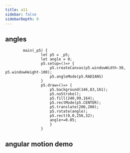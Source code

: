 ```yaml
---
title: a11
sidebar: false
sidebarDepth: 0
---
```



## angles
<ClientOnly>
<angels-rotation></angels-rotation>
</ClientOnly>

```vue
        main(_p5) {
                let p5 = _p5;
                let angle = 0;
                p5.setup=()=> {
                    p5.createCanvas(p5.windowWidth-30, p5.windowHeight-100);
                    p5.angleMode(p5.RADIANS)
                }
                p5.draw=()=> {
                    p5.background(146,83,161);
                    p5.noStroke();
                    p5.fill(240,99,164);
                    p5.rectMode(p5.CENTER);
                    p5.translate(200,200);
                    p5.rotate(angle);
                    p5.rect(0,0,256,32);
                    angle+=0.05;
                    }
                }
```

## angular motion demo

<ClientOnly>
<angular-motion></angular-motion>
</ClientOnly>
